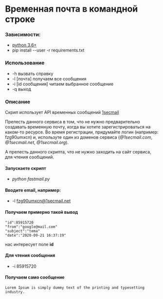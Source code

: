 # Временная почта в командной строке

### Зависимости:
* [python 3.6+](https://www.python.org/)
* pip install --user -r requirements.txt

### Использование
* -h вызвать справку
* -l [почта] получаем все сообщения
* -i [id сообщения] читаем выбранное сообщение
* -q выход

### Описание
Скрип использует API временных сообщений [1secmail](https://www.1secmail.com/) 

Прелесть данного сервиса в том, что не нужно предварительно создавать временную почту, когда вы хотите зарегистрироваться на каком-то ресурсе. 
Во время регистрации, придумайте логин (например: fzg90umxcn) и, используте один из доменов сервиса (_@1secmail.com_, _@1secmail.net_, _@1secmail.org_).

А прелесть данного скрипта, что не нужно заходить на сайт сервиса, для чтения сообщений.

#### Запускаете скрипт
* _python fastmail.py_
#### Вводите email, например:
* -l fzg90umxcn@1secmail.net
#### Получаем примерно такой вывод
```
"id":85915720
"from":"google@mail.com"
"subject":"tema"
"date":"2020-09-21 16:37:19"
```
нас интересует поле **id**
#### Для чтения сообщения
* -i 85915720
#### Получаем само сообщение
```
Lorem Ipsum is simply dummy text of the printing and typesetting industry.
```
